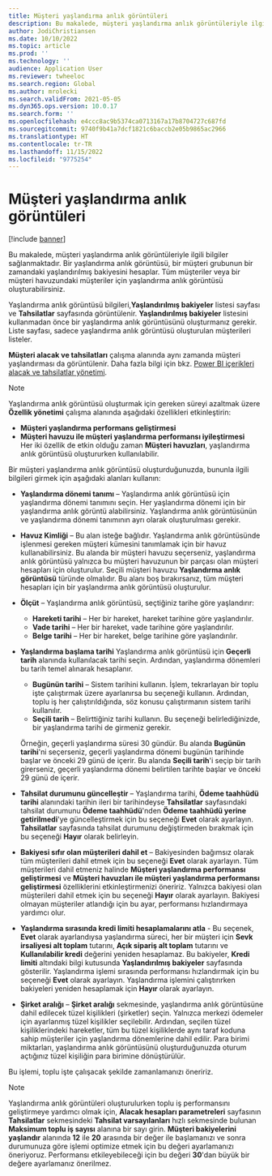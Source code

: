 ```yaml
---
title: Müşteri yaşlandırma anlık görüntüleri
description: Bu makalede, müşteri yaşlandırma anlık görüntüleriyle ilgili bilgiler sağlanmaktadır. Yaşlandırma anlık görüntüsü, bir müşteri grubunun belirli bir zamandaki yaşlandırılmış bakiyesini hesaplar.
author: JodiChristiansen
ms.date: 10/10/2022
ms.topic: article
ms.prod: ''
ms.technology: ''
audience: Application User
ms.reviewer: twheeloc
ms.search.region: Global
ms.author: mrolecki
ms.search.validFrom: 2021-05-05
ms.dyn365.ops.version: 10.0.17
ms.search.form: ''
ms.openlocfilehash: e4ccc8ac9b5374ca0713167a17b8704727c687fd
ms.sourcegitcommit: 9740f9b41a7dcf1821c6baccb2e05b9865ac2966
ms.translationtype: HT
ms.contentlocale: tr-TR
ms.lasthandoff: 11/15/2022
ms.locfileid: "9775254"
---
```

# <a name="customer-aging-snapshots"></a>Müşteri yaşlandırma anlık görüntüleri

[!include [banner](../includes/banner.md)]

Bu makalede, müşteri yaşlandırma anlık görüntüleriyle ilgili bilgiler sağlanmaktadır. Bir yaşlandırma anlık görüntüsü, bir müşteri grubunun bir zamandaki yaşlandırılmış bakiyesini hesaplar. Tüm müşteriler veya bir müşteri havuzundaki müşteriler için yaşlandırma anlık görüntüsü oluşturabilirsiniz.

Yaşlandırma anlık görüntüsü bilgileri,**Yaşlandırılmış bakiyeler** listesi sayfası ve **Tahsilatlar** sayfasında görüntülenir. **Yaşlandırılmış bakiyeler** listesini kullanmadan önce bir yaşlandırma anlık görüntüsünü oluşturmanız gerekir. Liste sayfası, sadece yaşlandırma anlık görüntüsü oluşturulan müşterileri listeler.

**Müşteri alacak ve tahsilatları** çalışma alanında aynı zamanda müşteri yaşlandırması da görüntülenir. Daha fazla bilgi için bkz. [Power BI içerikleri alacak ve tahsilatlar yönetimi](credit-collections-power-bi.md).

> [!NOTE]
> Yaşlandırma anlık görüntüsü oluşturmak için gereken süreyi azaltmak üzere **Özellik yönetimi** çalışma alanında aşağıdaki özellikleri etkinleştirin: 
> - **Müşteri yaşlandırma performans geliştirmesi** 
> - **Müşteri havuzu ile müşteri yaşlandırma performansı iyileştirmesi**  
>Her iki özellik de etkin olduğu zaman **Müşteri havuzları**, yaşlandırma anlık görüntüsü oluştururken kullanılabilir. 

Bir müşteri yaşlandırma anlık görüntüsü oluşturduğunuzda, bununla ilgili bilgileri girmek için aşağıdaki alanları kullanın:

- **Yaşlandırma dönemi tanımı** – Yaşlandırma anlık görüntüsü için yaşlandırma dönemi tanımını seçin. Her yaşlandırma dönemi için bir yaşlandırma anlık görüntü alabilirsiniz. Yaşlandırma anlık görüntüsünün ve yaşlandırma dönemi tanımının ayrı olarak oluşturulması gerekir.
- **Havuz Kimliği** – Bu alan isteğe bağlıdır. Yaşlandırma anlık görüntüsünde işlenmesi gereken müşteri kümesini tanımlamak için bir havuz kullanabilirsiniz. Bu alanda bir müşteri havuzu seçerseniz, yaşlandırma anlık görüntüsü yalnızca bu müşteri havuzunun bir parçası olan müşteri hesapları için oluşturulur. Seçili müşteri havuzu **Yaşlandırma anlık görüntüsü** türünde olmalıdır. Bu alanı boş bırakırsanız, tüm müşteri hesapları için bir yaşlandırma anlık görüntüsü oluşturulur.


- **Ölçüt** – Yaşlandırma anlık görüntüsü, seçtiğiniz tarihe göre yaşlandırır:

    - **Hareketi tarihi** – Her bir hareket, hareket tarihine göre yaşlandırılır.
    - **Vade tarihi** – Her bir hareket, vade tarihine göre yaşlandırılır.
    - **Belge tarihi** – Her bir hareket, belge tarihine göre yaşlandırılır.

- **Yaşlandırma başlama tarihi** Yaşlandırma anlık görüntüsü için **Geçerli tarih** alanında kullanılacak tarihi seçin. Ardından, yaşlandırma dönemleri bu tarih temel alınarak hesaplanır. 

    - **Bugünün tarihi** – Sistem tarihini kullanın. İşlem, tekrarlayan bir toplu işte çalıştırmak üzere ayarlanırsa bu seçeneği kullanın. Ardından, toplu iş her çalıştırıldığında, söz konusu çalıştırmanın sistem tarihi kullanılır.
    - **Seçili tarih** – Belirttiğiniz tarihi kullanın. Bu seçeneği belirlediğinizde, bir yaşlandırma tarihi de girmeniz gerekir.

   Örneğin, geçerli yaşlandırma süresi 30 gündür. Bu alanda **Bugünün tarihi**'ni seçerseniz, geçerli yaşlandırma dönemi bugünün tarihinde başlar ve önceki 29 günü de içerir. Bu alanda **Seçili tarih**'i seçip bir tarih girerseniz, geçerli yaşlandırma dönemi belirtilen tarihte başlar ve önceki 29 günü de içerir.

- **Tahsilat durumunu güncelleştir** – Yaşlandırma tarihi, **Ödeme taahhüdü tarihi** alanındaki tarihin ileri bir tarihindeyse **Tahsilatlar** sayfasındaki tahsilat durumunu **Ödeme taahhüdü**'nden **Ödeme taahhüdü yerine getirilmedi**'ye güncelleştirmek için bu seçeneği **Evet** olarak ayarlayın. **Tahsilatlar** sayfasında tahsilat durumunu değiştirmeden bırakmak için bu seçeneği **Hayır** olarak belirleyin.
- **Bakiyesi sıfır olan müşterileri dahil et** – Bakiyesinden bağımsız olarak tüm müşterileri dahil etmek için bu seçeneği **Evet** olarak ayarlayın. Tüm müşterileri dahil etmeniz halinde **Müşteri yaşlandırma performansı geliştirmesi** ve **Müşteri havuzları ile müşteri yaşlandırma performansı geliştirmesi** özelliklerini etkinleştirmenizi öneririz. Yalnızca bakiyesi olan müşterileri dahil etmek için bu seçeneği **Hayır** olarak ayarlayın. Bakiyesi olmayan müşteriler atlandığı için bu ayar, performansı hızlandırmaya yardımcı olur.
- **Yaşlandırma sırasında kredi limiti hesaplamalarını atla** - Bu seçenek, **Evet** olarak ayarlandıysa yaşlandırma süreci, her bir müşteri için **Sevk irsaliyesi alt toplam** tutarını, **Açık sipariş alt toplam** tutarını ve **Kullanılabilir kredi** değerini yeniden hesaplamaz. Bu bakiyeler, **Kredi limiti** altındaki bilgi kutusunda **Yaşlandırılmış bakiyeler** sayfasında gösterilir. Yaşlandırma işlemi sırasında performansı hızlandırmak için bu seçeneği **Evet** olarak ayarlayın. Yaşlandırma işlemini çalıştırırken bakiyeleri yeniden hesaplamak için **Hayır** olarak ayarlayın. 
- **Şirket aralığı** – **Şirket aralığı** sekmesinde, yaşlandırma anlık görüntüsüne dahil edilecek tüzel kişilikleri (şirketler) seçin. Yalnızca merkezi ödemeler için ayarlanmış tüzel kişilikler seçilebilir. Ardından, seçilen tüzel kişiliklerindeki hareketler, tüm bu tüzel kişiliklerde aynı taraf koduna sahip müşteriler için yaşlandırma dönemlerine dahil edilir. Para birimi miktarları, yaşlandırma anlık görüntüsünü oluşturduğunuzda oturum açtığınız tüzel kişiliğin para birimine dönüştürülür.

Bu işlemi, toplu işte çalışacak şekilde zamanlamanızı öneririz.

> [!NOTE]
> Yaşlandırma anlık görüntüleri oluşturulurken toplu iş performansını geliştirmeye yardımcı olmak için, **Alacak hesapları parametreleri** sayfasının **Tahsilatlar** sekmesindeki **Tahsilat varsayılanları** hızlı sekmesinde bulunan **Maksimum toplu iş sayısı** alanına bir sayı girin. **Müşteri bakiyelerini yaşlandır** alanında **12** ile **20** arasında bir değer ile başlamanızı ve sonra durumunuza göre işlemi optimize etmek için bu değeri ayarlamanızı öneriyoruz. Performansı etkileyebileceği için bu değeri **30**'dan büyük bir değere ayarlamanız önerilmez. 

